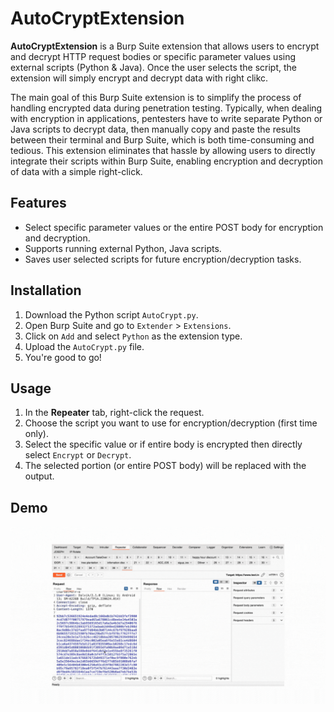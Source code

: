 # AutoCryptExtension

**AutoCryptExtension** is a Burp Suite extension that allows users to encrypt and decrypt HTTP request bodies or specific parameter values using external scripts (Python & Java). Once the user selects the script, the extension will simply encrypt and decrypt data with right clikc.

The main goal of this Burp Suite extension is to simplify the process of handling encrypted data during penetration testing. Typically, when dealing with encryption in applications, pentesters have to write separate Python or Java scripts to decrypt data, then manually copy and paste the results between their terminal and Burp Suite, which is both time-consuming and tedious. This extension eliminates that hassle by allowing users to directly integrate their scripts within Burp Suite, enabling encryption and decryption of data with a simple right-click.

## Features
- Select specific parameter values or the entire POST body for encryption and decryption.
- Supports running external Python, Java scripts.
- Saves user selected scripts for future encryption/decryption tasks.

## Installation

1. Download the Python script `AutoCrypt.py`.
2. Open Burp Suite and go to `Extender` > `Extensions`.
3. Click on `Add` and select `Python` as the extension type.
4. Upload the `AutoCrypt.py` file.
5. You're good to go!

## Usage

1. In the **Repeater** tab, right-click the request.
2. Choose the script you want to use for encryption/decryption (first time only).
3. Select the specific value or if entire body is encrypted then directly select `Encrypt` or `Decrypt`.
4. The selected portion (or entire POST body) will be replaced with the output.

## Demo
![AutoCrypt Burp Extension Demo](https://github.com/vaishalinagori/AutoCrypt-Burp-Extension/blob/main/Demo.gif)
